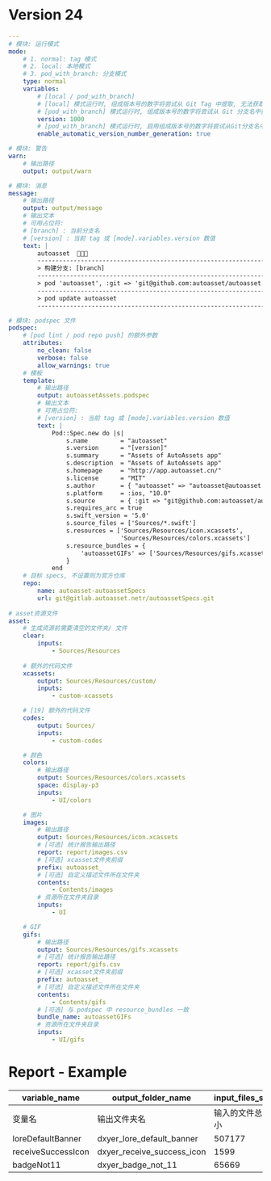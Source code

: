 # Version 24

```yaml
---
# 模块: 运行模式
mode:
    # 1. normal: tag 模式
    # 2. local: 本地模式
    # 3. pod_with_branch: 分支模式
    type: normal
    variables: 
        # [local / pod_with_branch]  
        # [local] 模式运行时, 组成版本号的数字将尝试从 Git Tag 中提取, 无法获取时将采用 `version` 字段数值.
        # [pod_with_branch] 模式运行时, 组成版本号的数字将尝试从 Git 分支名中提取, 无法获取时将采用 `version` 字段数值.
        version: 1000
        # [pod_with_branch] 模式运行时, 启用组成版本号的数字将尝试从Git分支名中提取, default: true
        enable_automatic_version_number_generation: true

# 模块: 警告
warn: 
    # 输出路径
    output: output/warn

# 模块: 消息
message: 
    # 输出路径
    output: output/message
    # 输出文本
    # 可用占位符:
    # [branch] : 当前分支名
    # [version] : 当前 tag 或 [mode].variables.version 数值
    text: |
        autoasset  🎉🎉🎉
        ----------------------------------------------------------------------------
        > 构建分支: [branch]
        ----------------------------------------------------------------------------
        > pod 'autoasset', :git => 'git@github.com:autoasset/autoasset.git', :branch => '[branch]'
        ----------------------------------------------------------------------------
        > pod update autoasset
        ----------------------------------------------------------------------------

# 模块: podspec 文件
podspec:
    # [pod lint / pod repo push] 的额外参数
    attributes: 
        no_clean: false
        verbose: false
        allow_warnings: true
    # 模板
    template:
        # 输出路径
        output: autoassetAssets.podspec
        # 输出文本
        # 可用占位符:
        # [version] : 当前 tag 或 [mode].variables.version 数值
        text: |
            Pod::Spec.new do |s|
                s.name         = "autoasset"
                s.version      = "[version]"
                s.summary      = "Assets of AutoAssets app"
                s.description  = "Assets of AutoAssets app"
                s.homepage     = "http://app.autoasset.cn/"
                s.license      = "MIT"
                s.author       = { "autoasset" => "autoasset@autoasset.cn" }
                s.platform     = :ios, "10.0"
                s.source       = { :git => "git@github.com:autoasset/autoasset.git", :tag => "#{s.version}" }
                s.requires_arc = true
                s.swift_version = '5.0'
                s.source_files = ['Sources/*.swift']
                s.resources = ['Sources/Resources/icon.xcassets',
                               'Sources/Resources/colors.xcassets']
                s.resource_bundles = {
                    'autoassetGIFs' => ['Sources/Resources/gifs.xcassets']
                }
            end
    # 目标 specs, 不设置则为官方仓库
    repo:
        name: autoasset-autoassetSpecs
        url: git@gitlab.autoasset.netr/autoassetSpecs.git
        
# asset资源文件
asset:
    # 生成资源前需要清空的文件夹/ 文件
    clear:
        inputs:
            - Sources/Resources
    
    # 额外的代码文件
    xcassets:
        output: Sources/Resources/custom/
        inputs:
            - custom-xcassets

    # [19] 额外的代码文件
    codes:
        output: Sources/
        inputs:
            - custom-codes

    # 颜色
    colors:
        # 输出路径
        output: Sources/Resources/colors.xcassets
        space: display-p3
        inputs:
            - UI/colors

    # 图片
    images:
        # 输出路径
        output: Sources/Resources/icon.xcassets
        # [可选] 统计报告输出路径
        report: report/images.csv
        # [可选] xcasset文件夹前缀
        prefix: autoasset_
        # [可选] 自定义描述文件所在文件夹
        contents:
            - Contents/images
        # 资源所在文件夹目录
        inputs:
            - UI

    # GIF
    gifs:
        # 输出路径
        output: Sources/Resources/gifs.xcassets
        # [可选] 统计报告输出路径
        report: report/gifs.csv
        # [可选] xcasset文件夹前缀
        prefix: autoasset_
        # [可选] 自定义描述文件所在文件夹
        contents:
            - Contents/gifs
        # [可选] 与 podspec 中 resource_bundles 一致
        bundle_name: autoassetGIFs
        # 资源所在文件夹目录
        inputs:
            - UI/gifs

```

# Report - Example

| variable_name                | output_folder_name                    | input_files_size | input_files_size_description | output_folder_path                                           | input_file_paths                                             |
| ---- | ------------- | -------------------- | -------- | ------------ | ------------ |
| 变量名 | 输出文件夹名      | 输入的文件总大小       | 输入的文件总大小格式化       | 输出文件夹路径     | 输入的文件,以 \| 号分割             |
| loreDefaultBanner            | dxyer_lore_default_banner             | 507177               | 507 KB                           | ./Sources/Resources/icon.xcassets/dxyer_lore_default_banner.imageset | ./UI/icon/lore_default_banner@3x.png                          |
| receiveSuccessIcon           | dxyer_receive_success_icon            | 1599                 | 2 KB                             | ./Sources/Resources/icon.xcassets/dxyer_receive_success_icon.imageset | ./UI/icon/receive_success_icon@2x.png                         |
| badgeNot11                   | dxyer_badge_not_11                    | 65669                | 66 KB                            | ./Sources/Resources/icon.xcassets/dxyer_badge_not_11.imageset | ./UI/icon/badge_not_11@2x.png                                 |
